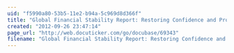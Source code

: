 ```yaml
---
uid: "f5990a80-53b5-11e2-b94a-5c969d8d366f"
title: "Global Financial Stability Report: Restoring Confidence and Progressing on Reforms"
created: "2012-09-26 23:47:14"
page_url: "http://web.docuticker.com/go/docubase/69343"
filename: "Global Financial Stability Report: Restoring Confidence and Progressing on Reforms.html"
---
```

